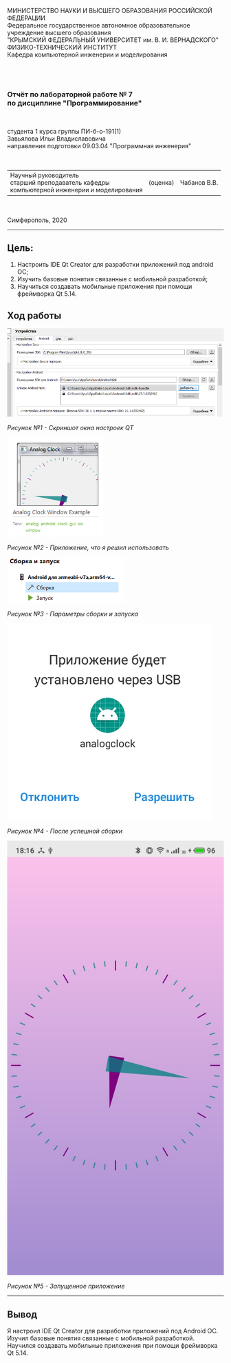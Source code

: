МИНИСТЕРСТВО НАУКИ И ВЫСШЕГО ОБРАЗОВАНИЯ РОССИЙСКОЙ ФЕДЕРАЦИИ\
Федеральное государственное автономное образовательное учреждение высшего образования\
"КРЫМСКИЙ ФЕДЕРАЛЬНЫЙ УНИВЕРСИТЕТ им. В. И. ВЕРНАДСКОГО"\
ФИЗИКО-ТЕХНИЧЕСКИЙ ИНСТИТУТ\
Кафедра компьютерной инженерии и моделирования\
<br/><br/>
​
### Отчёт по лабораторной работе № 7<br/> по дисциплине "Программирование"
<br/>

студента 1 курса группы ПИ-б-о-191(1)\
Завьялова Ильи Владиславовича\
направления подготовки 09.03.04 "Программная инженерия"\
<br/>
​
<table>
<tr><td>Научный руководитель<br/> старший преподаватель кафедры<br/>компьютерной инженерии и моделирования</td>
<td>(оценка)</td>
<td>Чабанов В.В.</td>
</tr>
</table>
<br/><br/>
​
Симферополь, 2020

* * *

## Цель:
1. Настроить IDE Qt Creator для разработки приложений под android ОС;
2. Изучить базовые понятия связанные с мобильной разработкой;
3. Научиться создавать мобильные приложения при помощи фреймворка Qt 5.14.

## Ход работы

![Изображение№1](./Screenshots/Screenshot_1.png)

_Рисунок №1 - Скриншот окна настроек QT_

![Изображение№2](./Screenshots/Screenshot_2.png)

_Рисунок №2 - Приложение, что я решил использовать_

![Изображение№3](./Screenshots/Screenshot_3.png)

_Рисунок №3 - Параметры сборки и запуска_

![Изображение№4](./Screenshots/Screenshot-4.jpg)

_Рисунок №4 - После успешной сборки_

![Изображение№5](./Screenshots/Screenshot-5.jpg)

_Рисунок №5 - Запущенное приложение_

* * *

## Вывод

Я настроил IDE Qt Creator для разработки приложений под Android OC. Изучил базовые понятия связанные с мобильной разработкой. Научился создавать мобильные приложения при помощи фреймворка Qt 5.14.

